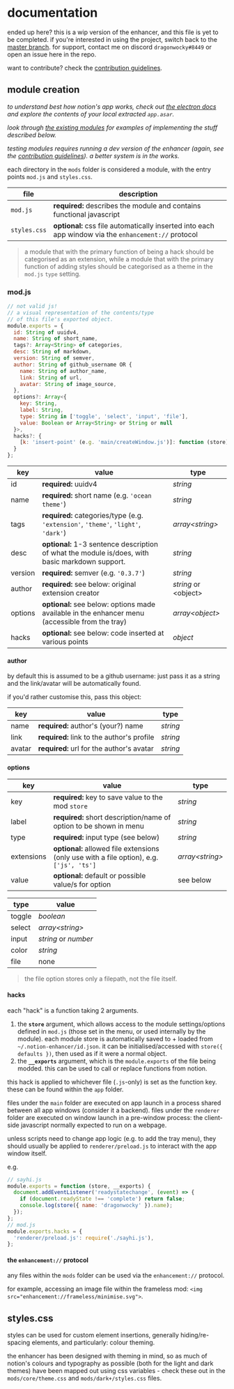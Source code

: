 # documentation

ended up here? this is a wip version of the enhancer, and this file is yet to be completed.
if you're interested in using the project, switch back to the [master branch](https://github.com/dragonwocky/notion-enhancer).
for support, contact me on discord `dragonwocky#8449` or open an issue here in the repo.

want to contribute? check the [contribution guidelines](CONTRIBUTING.md).

## module creation

_to understand best how notion's app works, check out [the electron docs](https://www.electronjs.org/docs/)_
_and explore the contents of your local extracted `app.asar`._

_look through [the existing modules](https://github.com/dragonwocky/notion-enhancer/tree/js/mods/)_
_for examples of implementing the stuff described below._

_testing modules requires running a dev version of the enhancer_
_(again, see the [contribution guidelines](CONTRIBUTING.md)). a better system is in the works._

each directory in the `mods` folder is considered a module, with the entry points `mod.js` and `styles.css`.

| file         | description                                                                                          |
| ------------ | ---------------------------------------------------------------------------------------------------- |
| `mod.js`     | **required:** describes the module and contains functional javascript                                |
| `styles.css` | **optional:** css file automatically inserted into each app window via the `enhancement://` protocol |

> a module that with the primary function of being a hack should be categorised as an extension,
> while a module that with the primary function of adding styles should be categorised as a theme
> in the `mod.js` `type` setting.

### mod.js

```js
// not valid js!
// a visual representation of the contents/type
// of this file's exported object.
module.exports = {
  id: String of uuidv4,
  name: String of short_name,
  tags?: Array<String> of categories,
  desc: String of markdown,
  version: String of semver,
  author: String of github_username OR {
    name: String of author_name,
    link: String of url,
    avatar: String of image_source,
  },
  options?: Array<{
    key: String,
    label: String,
    type: String in ['toggle', 'select', 'input', 'file'],
    value: Boolean or Array<String> or String or null
  }>,
  hacks?: {
    [k: 'insert-point' (e.g. 'main/createWindow.js')]: function (store) {}
  }
};
```

| key     | value                                                                                           | type                   |
| ------- | ----------------------------------------------------------------------------------------------- | ---------------------- |
| id      | **required:** uuidv4                                                                            | _string_               |
| name    | **required:** short name (e.g. `'ocean theme'`)                                                 | _string_               |
| tags    | **required:** categories/type (e.g. `'extension'`, `'theme'`, `'light'`, `'dark'`)              | _array\<string\>_      |
| desc    | **optional:** 1-3 sentence description of what the module is/does, with basic markdown support. | _string_               |
| version | **required:** semver (e.g. `'0.3.7'`)                                                           | _string_               |
| author  | **required:** see below: original extension creator                                             | _string_ or \<object\> |
| options | **optional:** see below: options made available in the enhancer menu (accessible from the tray) | _array\<object\>_      |
| hacks   | **optional:** see below: code inserted at various points                                        | _object_               |

#### author

by default this is assumed to be a github username: just pass it as a string and
the link/avatar will be automatically found.

if you'd rather customise this, pass this object:

| key    | value                                      | type     |
| ------ | ------------------------------------------ | -------- |
| name   | **required:** author's (your?) name        | _string_ |
| link   | **required:** link to the author's profile | _string_ |
| avatar | **required:** url for the author's avatar  | _string_ |

#### options

| key        | value                                                                                    | type              |
| ---------- | ---------------------------------------------------------------------------------------- | ----------------- |
| key        | **required:** key to save value to the mod `store`                                       | _string_          |
| label      | **required:** short description/name of option to be shown in menu                       | _string_          |
| type       | **required:** input type (see below)                                                     | _string_          |
| extensions | **optional:** allowed file extensions (only use with a file option), e.g. `['js', 'ts']` | _array\<string\>_ |
| value      | **optional:** default or possible value/s for option                                     | see below         |

| type   | value                |
| ------ | -------------------- |
| toggle | _boolean_            |
| select | _array\<string\>_    |
| input  | _string_ or _number_ |
| color  | _string_             |
| file   | none                 |

> the file option stores only a filepath, not the file itself.

#### hacks

each "hack" is a function taking 2 arguments.

1. the **`store`** argument, which allows access to the module
   settings/options defined in `mod.js` (those set in the menu, or used internally by the module).
   each module store is automatically saved to + loaded from `~/.notion-enhancer/id.json`.
   it can be initialised/accessed with `store({ defaults })`, then used as if it were a normal object.
2. the **`__exports`** argument, which is the `module.exports` of the file being modded.
   this can be used to call or replace functions from notion.

this hack is applied to whichever file (`.js`-only) is set as the function key. these can be found within the `app` folder.

files under the `main` folder are executed on app launch in a process shared
between all app windows (consider it a backend). files under the `renderer` folder are
executed on window launch in a pre-window process: the client-side javascript
normally expected to run on a webpage.

unless scripts need to change app logic (e.g. to add the tray menu),
they should usually be applied to `renderer/preload.js` to interact
with the app window itself.

e.g.

```js
// sayhi.js
module.exports = function (store, __exports) {
  document.addEventListener('readystatechange', (event) => {
    if (document.readyState !== 'complete') return false;
    console.log(store({ name: 'dragonwocky' }).name);
  });
};
// mod.js
module.exports.hacks = {
  'renderer/preload.js': require('./sayhi.js'),
};
```

#### the `enhancement://` protocol

any files within the `mods` folder can be used via the `enhancement://` protocol.

for example, accessing an image file within the frameless mod: `<img src="enhancement://frameless/minimise.svg">`.

## styles.css

styles can be used for custom element insertions, generally hiding/re-spacing elements,
and particularly: colour theming.

the enhancer has been designed with theming in mind, so as much of notion's colours
and typography as possible (both for the light and dark themes) have been mapped out
using css variables - check these out in the `mods/core/theme.css` and `mods/dark+/styles.css` files.

